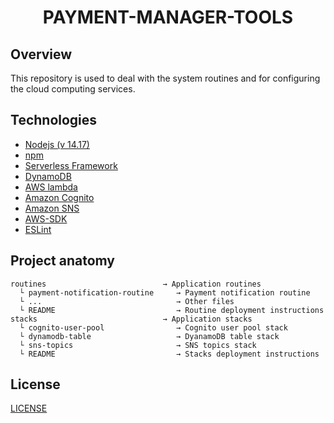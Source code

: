 
<h1 align="center">PAYMENT-MANAGER-TOOLS</h1>



## Overview



This repository is used to deal with the system routines and for configuring the  cloud computing services.




## Technologies



 - [Nodejs (v 14.17)](https://nodejs.org/en/)
 - [npm](https://www.npmjs.com/)
 - [Serverless Framework](https://www.serverless.com/)
 - [DynamoDB](https://aws.amazon.com/dynamodb)
 - [AWS lambda](https://aws.amazon.com/lambda)
 - [Amazon Cognito](https://aws.amazon.com/cognito/)
 - [Amazon SNS](https://aws.amazon.com/sns)
 - [AWS-SDK](https://www.npmjs.com/package/aws-sdk)
 - [ESLint](https://www.npmjs.com/package/eslint)



## Project anatomy



```
routines                          → Application routines
  └ payment-notification-routine     → Payment notification routine
  └ ...                              → Other files 
  └ README                           → Routine deployment instructions
stacks                            → Application stacks
  └ cognito-user-pool                → Cognito user pool stack
  └ dynamodb-table                   → DyanamoDB table stack
  └ sns-topics                       → SNS topics stack
  └ README                           → Stacks deployment instructions
 ```



## License



[LICENSE](/LICENSE)
